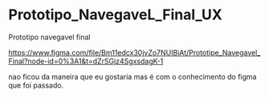 # Prototipo_NavegaveL_Final_UX

Prototipo navegavel final

https://www.figma.com/file/Bm11edcx30jvZo7NUIBiAt/Prototipe_Navegavel_Final?node-id=0%3A1&t=dZrSGjz4SgxsdagK-1

nao ficou da maneira que eu gostaria mas é com o conhecimento do figma que foi passado.
